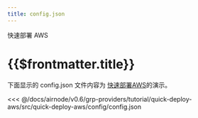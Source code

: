 ```yaml
---
title: config.json
---
```


<TitleSpan>快速部署 AWS</TitleSpan>

# {{$frontmatter.title}}

<VersionWarning/>

下面显示的 config.json 文件内容为 [快速部署AWS](./)的演示。

<!-- prettier-ignore -->
<<< @/docs/airnode/v0.6/grp-providers/tutorial/quick-deploy-aws/src/quick-deploy-aws/config/config.json
